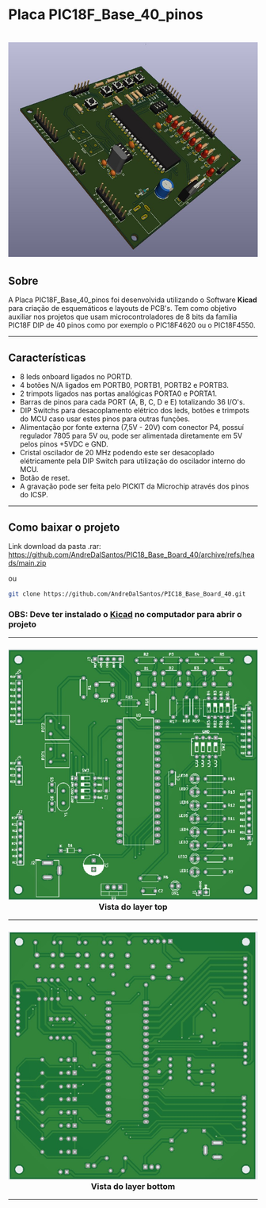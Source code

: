 # Placa PIC18F_Base_40_pinos

<h1 align="center">
    <img src="image_board.jpg" alt="image_board.jpg" title="Vista da placa" />
</h1>

## Sobre

A Placa PIC18F_Base_40_pinos foi desenvolvida utilizando o Software **Kicad** para criação de esquemáticos e layouts de PCB's. Tem como objetivo auxiliar nos projetos que usam microcontroladores de 8 bits da familia PIC18F DIP de 40 pinos como por exemplo o PIC18F4620 ou o PIC18F4550.

---

## Características
- 8 leds onboard ligados no PORTD.
- 4 botões N/A ligados em PORTB0, PORTB1, PORTB2 e PORTB3.
- 2 trimpots ligados nas portas analógicas PORTA0 e PORTA1.
- Barras de pinos para cada PORT (A, B, C, D e E) totalizando 36 I/O's.
- DIP Switchs para desacoplamento elétrico dos leds, botões e trimpots do MCU caso usar estes pinos para outras funções.
- Alimentação por fonte externa (7,5V - 20V) com conector P4, possuí regulador 7805 para 5V ou, pode ser alimentada diretamente em 5V pelos pinos +5VDC e GND.
- Cristal oscilador de 20 MHz podendo este ser desacoplado elétricamente pela DIP Switch para utilização do oscilador interno do MCU.
- Botão de reset.
- A gravação pode ser feita pelo PICKIT da Microchip através dos pinos do ICSP.

---

## Como baixar o projeto

Link download da pasta .rar: https://github.com/AndreDalSantos/PIC18_Base_Board_40/archive/refs/heads/main.zip

ou 
```bash
git clone https://github.com/AndreDalSantos/PIC18_Base_Board_40.git
```

### OBS: Deve ter instalado o [Kicad](https://www.kicad.org/download/) no computador para abrir o projeto
---

<h3 align="center">
    <img src="image_top_view.jpg" alt="image_top_view.jpg" title="imagem layer top" />
    <a>Vista do layer top</a>
</h3>

---

<h3 align="center">
    <img src="image_bottom_view.jpg" alt="image_bottom_view.jpg" title="imagemlayer bottom" />
    <a>Vista do layer bottom</a>
</h3>

---